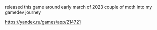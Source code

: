 released this game around early march of 2023 
couple of moth into my gamedev journey

https://yandex.ru/games/app/214721
